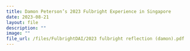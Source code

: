 ```yaml
---
title: Damon Peterson’s 2023 Fulbright Experience in Singapore
date: 2023-08-21
layout: file
description: ""
image: ""
file_url: /files/FulbrightDAI/2023 fulbright reflection (damon).pdf
---
```


